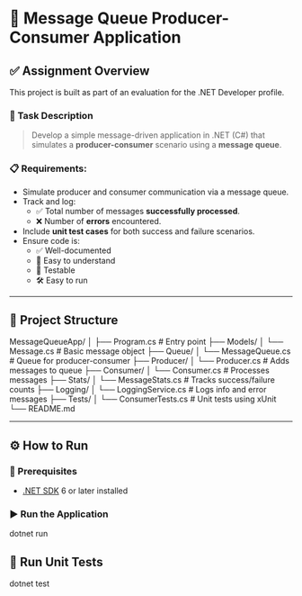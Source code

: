 # 📨 Message Queue Producer-Consumer Application

## ✅ Assignment Overview

This project is built as part of an evaluation for the .NET Developer profile.

### 📝 Task Description

> Develop a simple message-driven application in .NET (C#) that simulates a **producer-consumer** scenario using a **message queue**.

### 📋 Requirements:
- Simulate producer and consumer communication via a message queue.
- Track and log:
  - ✅ Total number of messages **successfully processed**.
  - ❌ Number of **errors** encountered.
- Include **unit test cases** for both success and failure scenarios.
- Ensure code is:
  - ✅ Well-documented
  - 📘 Easy to understand
  - 🧪 Testable
  - 🛠️ Easy to run

---

## 📂 Project Structure
MessageQueueApp/ │ ├── Program.cs # Entry point ├── Models/ │ └── Message.cs # Basic message object ├── Queue/ │ └── MessageQueue.cs # Queue for producer-consumer ├── Producer/ │ └── Producer.cs # Adds messages to queue ├── Consumer/ │ └── Consumer.cs # Processes messages ├── Stats/ │ └── MessageStats.cs # Tracks success/failure counts ├── Logging/ │ └── LoggingService.cs # Logs info and error messages ├── Tests/ │ └── ConsumerTests.cs # Unit tests using xUnit └── README.md 

---

## ⚙️ How to Run

### 🔧 Prerequisites
- [.NET SDK](https://dotnet.microsoft.com/download) 6 or later installed

### ▶️ Run the Application
dotnet run

## 🧪 Run Unit Tests
dotnet test
